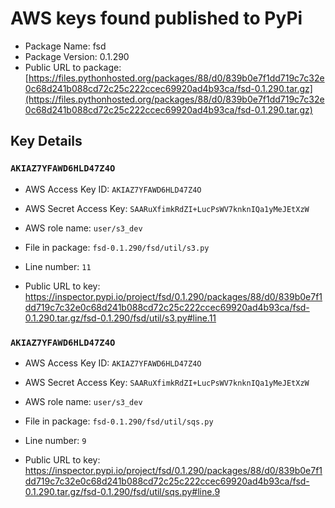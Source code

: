 # AWS keys found published to PyPi

* Package Name: fsd
* Package Version: 0.1.290
* Public URL to package: [https://files.pythonhosted.org/packages/88/d0/839b0e7f1dd719c7c32e0c68d241b088cd72c25c222ccec69920ad4b93ca/fsd-0.1.290.tar.gz](https://files.pythonhosted.org/packages/88/d0/839b0e7f1dd719c7c32e0c68d241b088cd72c25c222ccec69920ad4b93ca/fsd-0.1.290.tar.gz)

## Key Details

### `AKIAZ7YFAWD6HLD47Z4O`

* AWS Access Key ID: `AKIAZ7YFAWD6HLD47Z4O`
* AWS Secret Access Key: `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` 
* AWS role name: `user/s3_dev`
* File in package: `fsd-0.1.290/fsd/util/s3.py`
* Line number: `11`

* Public URL to key: https://inspector.pypi.io/project/fsd/0.1.290/packages/88/d0/839b0e7f1dd719c7c32e0c68d241b088cd72c25c222ccec69920ad4b93ca/fsd-0.1.290.tar.gz/fsd-0.1.290/fsd/util/s3.py#line.11



### `AKIAZ7YFAWD6HLD47Z4O`

* AWS Access Key ID: `AKIAZ7YFAWD6HLD47Z4O`
* AWS Secret Access Key: `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` 
* AWS role name: `user/s3_dev`
* File in package: `fsd-0.1.290/fsd/util/sqs.py`
* Line number: `9`

* Public URL to key: https://inspector.pypi.io/project/fsd/0.1.290/packages/88/d0/839b0e7f1dd719c7c32e0c68d241b088cd72c25c222ccec69920ad4b93ca/fsd-0.1.290.tar.gz/fsd-0.1.290/fsd/util/sqs.py#line.9


